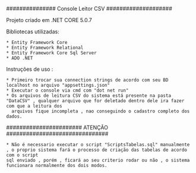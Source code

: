 ############### Console Leitor CSV ####################

Projeto criado em .NET CORE 5.0.7

Bibliotecas utilizadas:

	* Entity Framework Core 
	* Entity Framework Relational
	* Entity Framework Core Sql Server
	* ADO .NET 

Instruções de uso :

	* Primeiro trocar sua connection strings de acordo com seu BD localhost no arquivo "appsettings.json"
	* Executar o console via cmd com "dot net run"
	* Os arquivos de leitura CSV do sistema está presente na pasta "DataCSV" , qualquer arquivo que for deletado dentro dele ira fazer com que a leitura dos
	  arquivos fique incompleta , nao conseguindo o cadastro completo dos dados.
	
	
####################### ATENÇÃO ###############################

	* Não é necessario executar o script "ScriptsTabelas.sql" manualmente , o proprio sistema fará o processo de criação das tabelas de acordo com o script
	sql enviado , porém , ficará ao seu criterio rodar ou não , o sistema funcionara normalmente dos dois modos.